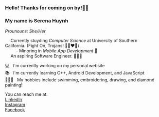 <!DOCTYPE html>
<html>
  <h3>
    Hello! Thanks for coming on by!👋🏻 </br>
  </h3>
  <h3> My name is <strong>Serena Huynh</strong> </h3>
  <p> <em>Prounouns: She/Her</em> </p>
  
  <p>
    &emsp; Currently stuyding <em>Computer Science</em> at University of Southern California. (Fight On, Trojans! ✌🏻❤️💛) </br>
    &emsp; &emsp; - Minoring in <em>Mobile App Development</em> 📱 </br>
    &emsp; An aspiring Software Engineer. 👩🏻‍💻
  </p>
  <p>
  💻 &nbsp; I'm currently working on my personal website </br>
  📚 &nbsp; I'm currently learning C++, Android Development, and JavaScript </br>
  🙋🏻‍♀️ &nbsp; My hobbies include swimming, embroidering, drawing, and diamond painting! </br>    
  </p>
  <p>
  You can reach me at: <br>
  <a href = "https://www.linkedin.com/in/serenahuynh/" target = "_blank"> LinkedIn </a> </br>
  <a href = "https://www.instagram.com/serenahuyn/" target = "_blank"> Instagram </a> </br>
  <a href = "https://www.facebook.com/serenahuyn/" target = "_blank"> Facebook </a> </br>
  
  </p>
  </html>
